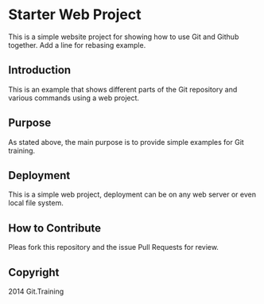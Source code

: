 # Starter Web Project
This is a simple website project for showing how to use Git and Github together.
Add a line for rebasing example.

## Introduction
This is an example that shows different parts of the Git repository and various commands using a web project.

## Purpose
As stated above, the main purpose is to provide simple examples for Git training.

## Deployment
This is a simple web project, deployment can be on any web server or even local file system.

## How to Contribute
Pleas fork this repository and the issue Pull Requests for review.

## Copyright
2014 Git.Training
